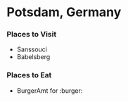 # Potsdam, Germany

### Places to Visit
 - Sanssouci
 - Babelsberg

### Places to Eat
- BurgerAmt for :burger:
